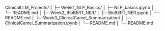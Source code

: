 ClinicalLLM_Projects/
│
├─ Week1_NLP_Basics/
│    ├─ NLP_basics.ipynb
│    └─ README.md
│
├─ Week2_BioBERT_NER/
│    ├─ BioBERT_NER.ipynb
│    └─ README.md
│
├─ Week3_ClinicalCamel_Summarization/
│    ├─ ClinicalCamel_Summarization.ipynb
│    └─ README.md
│
└─ README.md